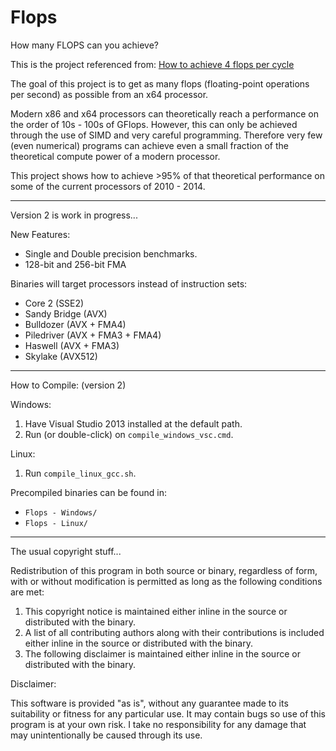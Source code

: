 Flops
=====

How many FLOPS can you achieve?

This is the project referenced from: [How to achieve 4 flops per cycle](http://stackoverflow.com/q/8389648/922184)

The goal of this project is to get as many flops (floating-point operations per second) as possible from an x64 processor.

Modern x86 and x64 processors can theoretically reach a performance on the order of 10s - 100s of GFlops.
However, this can only be achieved through the use of SIMD and very careful programming.
Therefore very few (even numerical) programs can achieve even a small fraction of the theoretical compute power of a modern processor.

This project shows how to achieve >95% of that theoretical performance on some of the current processors of 2010 - 2014.

-----

Version 2 is work in progress...

New Features:
 - Single and Double precision benchmarks.
 - 128-bit and 256-bit FMA

Binaries will target processors instead of instruction sets:
 - Core 2 (SSE2)
 - Sandy Bridge (AVX)
 - Bulldozer (AVX + FMA4)
 - Piledriver (AVX + FMA3 + FMA4)
 - Haswell (AVX + FMA3)
 - Skylake (AVX512)

-----

How to Compile: (version 2)

Windows:
 1. Have Visual Studio 2013 installed at the default path.
 2. Run (or double-click) on `compile_windows_vsc.cmd`.

Linux:
 1. Run `compile_linux_gcc.sh`.

Precompiled binaries can be found in:
 - `Flops - Windows/`
 - `Flops - Linux/`

-----

The usual copyright stuff...

Redistribution of this program in both source or binary, regardless of
form, with or without modification is permitted as long as the following
conditions are met:

 1.  This copyright notice is maintained either inline in the source or distributed with the binary.
 2.  A list of all contributing authors along with their contributions is included either inline in the source or distributed with the binary.
 3.  The following disclaimer is maintained either inline in the source or distributed with the binary.

Disclaimer:

This software is provided "as is", without any guarantee made to its
suitability or fitness for any particular use. It may contain bugs so use
of this program is at your own risk. I take no responsibility for any
damage that may unintentionally be caused through its use.
